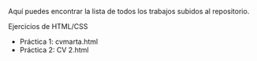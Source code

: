 Aquí puedes encontrar la lista de todos los trabajos subidos al repositorio.

 Ejercicios de HTML/CSS
* Práctica 1: cvmarta.html 
* Práctica 2: CV 2.html
